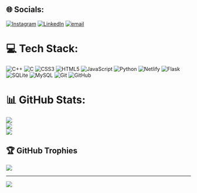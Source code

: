 
## 🌐 Socials:
[![Instagram](https://img.shields.io/badge/Instagram-%23E4405F.svg?logo=Instagram&logoColor=white)](https://instagram.com/prakash_satyam_06) [![LinkedIn](https://img.shields.io/badge/LinkedIn-%230077B5.svg?logo=linkedin&logoColor=white)](https://linkedin.com/in/satyamprakash09) [![email](https://img.shields.io/badge/Email-D14836?logo=gmail&logoColor=white)](mailto:satyamprakash996@gmail.com) 

# 💻 Tech Stack:
![C++](https://img.shields.io/badge/c++-%2300599C.svg?style=for-the-badge&logo=c%2B%2B&logoColor=white) ![C](https://img.shields.io/badge/c-%2300599C.svg?style=for-the-badge&logo=c&logoColor=white) ![CSS3](https://img.shields.io/badge/css3-%231572B6.svg?style=for-the-badge&logo=css3&logoColor=white) ![HTML5](https://img.shields.io/badge/html5-%23E34F26.svg?style=for-the-badge&logo=html5&logoColor=white) ![JavaScript](https://img.shields.io/badge/javascript-%23323330.svg?style=for-the-badge&logo=javascript&logoColor=%23F7DF1E) ![Python](https://img.shields.io/badge/python-3670A0?style=for-the-badge&logo=python&logoColor=ffdd54) ![Netlify](https://img.shields.io/badge/netlify-%23000000.svg?style=for-the-badge&logo=netlify&logoColor=#00C7B7) ![Flask](https://img.shields.io/badge/flask-%23000.svg?style=for-the-badge&logo=flask&logoColor=white) ![SQLite](https://img.shields.io/badge/sqlite-%2307405e.svg?style=for-the-badge&logo=sqlite&logoColor=white) ![MySQL](https://img.shields.io/badge/mysql-4479A1.svg?style=for-the-badge&logo=mysql&logoColor=white) ![Git](https://img.shields.io/badge/git-%23F05033.svg?style=for-the-badge&logo=git&logoColor=white) ![GitHub](https://img.shields.io/badge/github-%23121011.svg?style=for-the-badge&logo=github&logoColor=white)
# 📊 GitHub Stats:
![](https://github-readme-stats.vercel.app/api?username=SatyamPrakash09&theme=gotham&hide_border=false&include_all_commits=true&count_private=true)<br/>
![](https://nirzak-streak-stats.vercel.app/?user=SatyamPrakash09&theme=gotham&hide_border=false)<br/>
![](https://github-readme-stats.vercel.app/api/top-langs/?username=SatyamPrakash09&theme=gotham&hide_border=false&include_all_commits=true&count_private=true&layout=compact)

## 🏆 GitHub Trophies
![](https://github-profile-trophy.vercel.app/?username=SatyamPrakash09&theme=radical&no-frame=false&no-bg=false&margin-w=4)

---
[![](https://visitcount.itsvg.in/api?id=SatyamPrakash09&icon=2&color=0)](https://visitcount.itsvg.in)

<!-- Proudly created with GPRM ( https://gprm.itsvg.in ) -->
